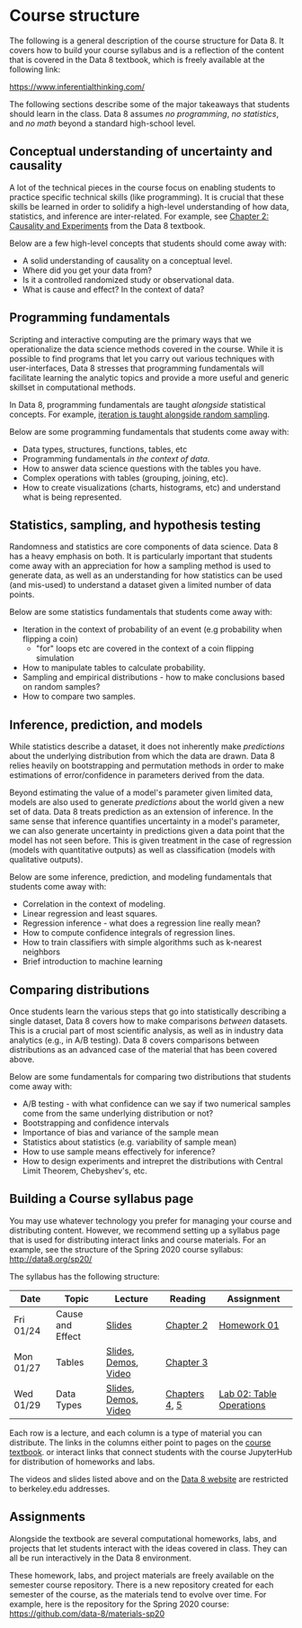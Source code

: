 # Course structure

The following is a general description of the course structure for Data 8.
It covers how to build your course syllabus and is a reflection of the content that is covered in the Data 8
textbook, which is freely available at the following link:

<https://www.inferentialthinking.com/>

The following sections describe some of the major takeaways that students
should learn in the class. Data 8 assumes *no programming*,
*no statistics*, and *no math* beyond a standard high-school level.

## Conceptual understanding of uncertainty and causality

A lot of the technical pieces in the course focus on enabling students to practice
specific technical skills (like programming). It is crucial that these skills
be learned in order to solidify a high-level understanding of how data, statistics,
and inference are inter-related. For example, see
[Chapter 2: Causality and Experiments](https://www.inferentialthinking.com/chapters/02/causality-and-experiments.html)
from the Data 8 textbook.

Below are a few high-level concepts that students should come away with:

* A solid understanding of causality on a conceptual level.
* Where did you get your data from?
* Is it a controlled randomized study or observational data.
* What is cause and effect? In the context of data?

## Programming fundamentals

Scripting and interactive computing are the primary ways that we operationalize
the data science methods covered in the course. While it is possible to find
programs that let you carry out various techniques with user-interfaces, Data 8
stresses that programming fundamentals will facilitate learning the analytic
topics and provide a more useful and generic skillset in computational methods.

In Data 8, programming fundamentals are taught *alongside* statistical concepts.
For example, [iteration is taught alongside random sampling](https://www.inferentialthinking.com/chapters/09/2/iteration.html).

Below are some programming fundamentals that students come away with:

* Data types, structures, functions, tables, etc
* Programming fundamentals *in the context of data*.
* How to answer data science questions with the tables you have.
* Complex operations with tables (grouping, joining, etc).
* How to create visualizations (charts, histograms, etc) and understand what is being represented.

## Statistics, sampling, and hypothesis testing

Randomness and statistics are core components of data science. Data 8
has a heavy emphasis on both. It is particularly important that students come
away with an appreciation for how a sampling method is
used to generate data, as well as an understanding for how statistics can
be used (and mis-used) to understand a dataset given a limited number
of data points.

Below are some statistics fundamentals that students come away with:

* Iteration in the context of probability of an event (e.g probability when flipping a coin)
  * "for" loops etc are covered in the context of a coin flipping simulation
* How to manipulate tables to calculate probability.
* Sampling and empirical distributions - how to make conclusions based on random samples?
* How to compare two samples.

## Inference, prediction, and models

While statistics describe a dataset, it does not inherently make *predictions*
about the underlying distribution from which the data are drawn. Data 8 relies
heavily on bootstrapping and permutation methods in order to make estimations
of error/confidence in parameters derived from the data.

Beyond estimating the value of a model's parameter given limited data, models
are also used to generate *predictions* about the world given a new set of
data. Data 8 treats prediction as an extension of inference. In the same
sense that inference quantifies uncertainty in a model's parameter, we can also
generate uncertainty in predictions given a data point that the model has not
seen before. This is given treatment in the case of regression (models with quantitative outputs)
as well as classification (models with qualitative outputs).

Below are some inference, prediction, and modeling fundamentals that students come away with:

* Correlation in the context of modeling.
* Linear regression and least squares.
* Regression inference - what does a regression line really mean?
* How to compute confidence integrals of regression lines.
* How to train classifiers with simple algorithms such as k-nearest neighbors
* Brief introduction to machine learning

## Comparing distributions

Once students learn the various steps that go into statistically describing a
single dataset, Data 8 covers how to make comparisons *between* datasets. This
is a crucial part of most scientific analysis, as well as in industry data
analytics (e.g., in A/B testing). Data 8 covers comparisons between distributions
as an advanced case of the material that has been covered above.

Below are some fundamentals for comparing two distributions that students come away with:

* A/B testing - with what confidence can we say if two numerical samples come from the same underlying distribution or not?
* Bootstrapping and confidence intervals
* Importance of bias and variance of the sample mean
* Statistics about statistics (e.g. variability of sample mean)
* How to use sample means effectively for inference?
* How to design experiments and intrepret the distributions with Central Limit Theorem, Chebyshev's, etc.

## Building a Course syllabus page

You may use whatever technology you prefer for managing your course and
distributing content. However, we recommend setting up a syllabus page that
is used for distributing interact links and course materials. For an example,
see the structure of the Spring 2020 course syllabus: <http://data8.org/sp20/>

The syllabus has the following structure:

| Date          | Topic | Lecture  | Reading | Assignment
| ------------- | ----- | -------  | ------- | ----------
| Fri 01/24 | Cause and Effect | [Slides](https://docs.google.com/presentation/d/1lSwG_uGwQRL3oGQnmn7aphxYZlzX0G0KHeyNM-cNZb4/edit?usp=sharing) | [Chapter 2](https://www.inferentialthinking.com/chapters/02/causality-and-experiments.html) | [Homework 01](http://datahub.berkeley.edu/hub/user-redirect/git-sync?repo=https://github.com/data-8/materials-sp20&subPath=materials/sp20/hw/hw01/hw01.ipynb)
| Mon 01/27 | Tables | [Slides](https://docs.google.com/presentation/d/1jn2X5JtbOqOfiBa_QdV2ITw491dhRdxIvKR0bR1tWUk/edit?usp=sharing), [Demos](http://datahub.berkeley.edu/hub/user-redirect/git-sync?repo=https://github.com/data-8/materials-sp20&subPath=lec/lec03.ipynb), [Video](https://www.youtube.com/watch?v=BW9XcOG8jag) | [Chapter 3](https://www.inferentialthinking.com/chapters/03/programming-in-python.html)| |
| Wed 01/29 | Data Types |  [Slides](https://docs.google.com/presentation/d/1TjU8ismB9qSrWAivDq2HvuYy68sRTE_Q_V3gPcHP0qQ/edit?usp=sharing), [Demos](http://datahub.berkeley.edu/hub/user-redirect/git-sync?repo=https://github.com/data-8/materials-sp20&subPath=lec/lec04.ipynb), [Video](http://youtube.com/watch?v=F3krVj7GkI0) | [Chapters 4](https://www.inferentialthinking.com/chapters/04/data-types.html), [5](https://www.inferentialthinking.com/chapters/05/sequences.html)| [Lab 02: Table Operations](http://datahub.berkeley.edu/hub/user-redirect/git-sync?repo=https://github.com/data-8/materials-sp20&subPath=materials/sp20/lab/lab02/lab02.ipynb)

Each row is a lecture, and each column is a type of material you can distribute.
The links in the columns either point to pages on the [course textbook](https://inferentialthinking.com).
or interact links that connect students with the course JupyterHub for distribution of homeworks and labs.

The videos and slides listed above and on the [Data 8 website](http://data8.org/sp20/) are restricted to berkeley.edu addresses.

## Assignments

Alongside the textbook are several computational homeworks, labs, and projects that let students interact with the
ideas covered in class. They can all be run interactively in the Data 8 environment.

These homework, labs, and project materials are freely available on the semester course repository.
There is a new repository created for each semester of the course, as the materials
tend to evolve over time. For example, here is the repository for the Spring 2020 course: <https://github.com/data-8/materials-sp20>
